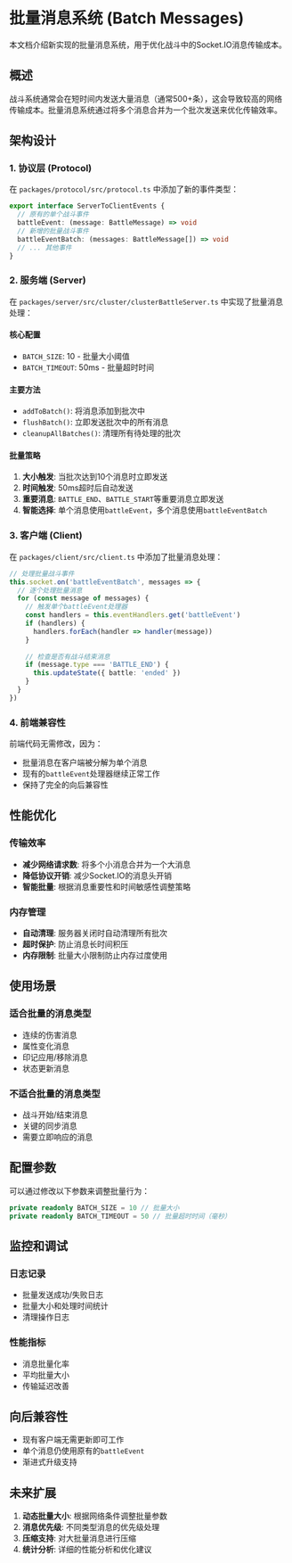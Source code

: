 # 批量消息系统 (Batch Messages)

本文档介绍新实现的批量消息系统，用于优化战斗中的Socket.IO消息传输成本。

## 概述

战斗系统通常会在短时间内发送大量消息（通常500+条），这会导致较高的网络传输成本。批量消息系统通过将多个消息合并为一个批次发送来优化传输效率。

## 架构设计

### 1. 协议层 (Protocol)

在 `packages/protocol/src/protocol.ts` 中添加了新的事件类型：

```typescript
export interface ServerToClientEvents {
  // 原有的单个战斗事件
  battleEvent: (message: BattleMessage) => void
  // 新增的批量战斗事件
  battleEventBatch: (messages: BattleMessage[]) => void
  // ... 其他事件
}
```

### 2. 服务端 (Server)

在 `packages/server/src/cluster/clusterBattleServer.ts` 中实现了批量消息处理：

#### 核心配置
- `BATCH_SIZE`: 10 - 批量大小阈值
- `BATCH_TIMEOUT`: 50ms - 批量超时时间

#### 主要方法
- `addToBatch()`: 将消息添加到批次中
- `flushBatch()`: 立即发送批次中的所有消息
- `cleanupAllBatches()`: 清理所有待处理的批次

#### 批量策略
1. **大小触发**: 当批次达到10个消息时立即发送
2. **时间触发**: 50ms超时后自动发送
3. **重要消息**: `BATTLE_END`、`BATTLE_START`等重要消息立即发送
4. **智能选择**: 单个消息使用`battleEvent`，多个消息使用`battleEventBatch`

### 3. 客户端 (Client)

在 `packages/client/src/client.ts` 中添加了批量消息处理：

```typescript
// 处理批量战斗事件
this.socket.on('battleEventBatch', messages => {
  // 逐个处理批量消息
  for (const message of messages) {
    // 触发单个battleEvent处理器
    const handlers = this.eventHandlers.get('battleEvent')
    if (handlers) {
      handlers.forEach(handler => handler(message))
    }
    
    // 检查是否有战斗结束消息
    if (message.type === 'BATTLE_END') {
      this.updateState({ battle: 'ended' })
    }
  }
})
```

### 4. 前端兼容性

前端代码无需修改，因为：
- 批量消息在客户端被分解为单个消息
- 现有的`battleEvent`处理器继续正常工作
- 保持了完全的向后兼容性

## 性能优化

### 传输效率
- **减少网络请求数**: 将多个小消息合并为一个大消息
- **降低协议开销**: 减少Socket.IO的消息头开销
- **智能批量**: 根据消息重要性和时间敏感性调整策略

### 内存管理
- **自动清理**: 服务器关闭时自动清理所有批次
- **超时保护**: 防止消息长时间积压
- **内存限制**: 批量大小限制防止内存过度使用

## 使用场景

### 适合批量的消息类型
- 连续的伤害消息
- 属性变化消息
- 印记应用/移除消息
- 状态更新消息

### 不适合批量的消息类型
- 战斗开始/结束消息
- 关键的同步消息
- 需要立即响应的消息

## 配置参数

可以通过修改以下参数来调整批量行为：

```typescript
private readonly BATCH_SIZE = 10 // 批量大小
private readonly BATCH_TIMEOUT = 50 // 批量超时时间（毫秒）
```

## 监控和调试

### 日志记录
- 批量发送成功/失败日志
- 批量大小和处理时间统计
- 清理操作日志

### 性能指标
- 消息批量化率
- 平均批量大小
- 传输延迟改善

## 向后兼容性

- 现有客户端无需更新即可工作
- 单个消息仍使用原有的`battleEvent`
- 渐进式升级支持

## 未来扩展

1. **动态批量大小**: 根据网络条件调整批量参数
2. **消息优先级**: 不同类型消息的优先级处理
3. **压缩支持**: 对大批量消息进行压缩
4. **统计分析**: 详细的性能分析和优化建议
